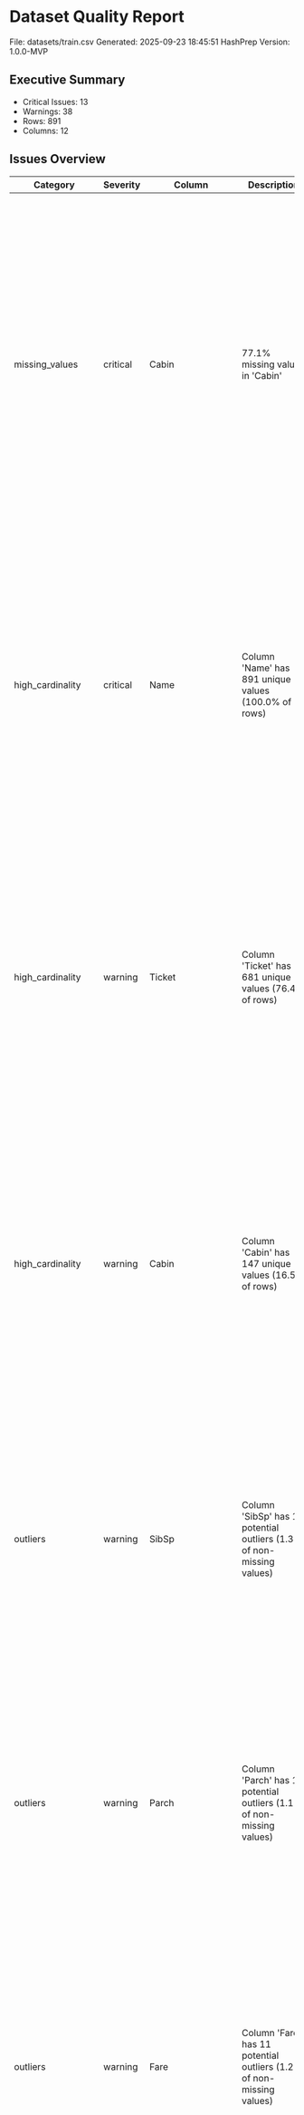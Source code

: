 # Dataset Quality Report

File: datasets/train.csv
Generated: 2025-09-23 18:45:51
HashPrep Version: 1.0.0-MVP

## Executive Summary
- Critical Issues: 13
- Warnings: 38
- Rows: 891
- Columns: 12

## Issues Overview

| Category | Severity | Column | Description | Impact | Quick Fix |
|----------|----------|--------|-------------|--------|-----------|
| missing_values | critical | Cabin | 77.1% missing values in 'Cabin' | high | Options:  • Drop column: Reduces bias from missing data (Pros: Simplifies model; Cons: Loses potential info). • Impute values: Use domain-informed methods (e.g., median, mode, or predictive model) (Pros: Retains feature; Cons: May introduce bias). • Create missingness indicator: Flag missing values as a new feature (Pros: Captures missingness pattern; Cons: Adds complexity). |
| high_cardinality | critical | Name | Column 'Name' has 891 unique values (100.0% of rows) | high | Options:  • Drop column: Avoids overfitting from unique identifiers (Pros: Simplifies model; Cons: Loses potential info). • Engineer feature: Extract patterns (e.g., titles from names) (Pros: Retains useful info; Cons: Requires domain knowledge). • Use hashing: Reduce dimensionality (Pros: Scalable; Cons: May lose interpretability). |
| high_cardinality | warning | Ticket | Column 'Ticket' has 681 unique values (76.4% of rows) | medium | Options:  • Group rare categories: Reduce cardinality (Pros: Simplifies feature; Cons: May lose nuance). • Use feature hashing: Map to lower dimensions (Pros: Scalable; Cons: Less interpretable). • Retain and test: Evaluate feature importance (Pros: Data-driven; Cons: Risk of overfitting). |
| high_cardinality | warning | Cabin | Column 'Cabin' has 147 unique values (16.5% of rows) | medium | Options:  • Group rare categories: Reduce cardinality (Pros: Simplifies feature; Cons: May lose nuance). • Use feature hashing: Map to lower dimensions (Pros: Scalable; Cons: Less interpretable). • Retain and test: Evaluate feature importance (Pros: Data-driven; Cons: Risk of overfitting). |
| outliers | warning | SibSp | Column 'SibSp' has 12 potential outliers (1.3% of non-missing values) | medium | Options:  • Investigate outliers: Verify if valid or errors (Pros: Ensures accuracy; Cons: Time-consuming). • Transform: Use log/sqrt to reduce impact (Pros: Retains data; Cons: Changes interpretation). • Retain and test: Use robust models (e.g., trees) (Pros: Keeps info; Cons: May affect sensitive models). |
| outliers | warning | Parch | Column 'Parch' has 10 potential outliers (1.1% of non-missing values) | medium | Options:  • Investigate outliers: Verify if valid or errors (Pros: Ensures accuracy; Cons: Time-consuming). • Transform: Use log/sqrt to reduce impact (Pros: Retains data; Cons: Changes interpretation). • Retain and test: Use robust models (e.g., trees) (Pros: Keeps info; Cons: May affect sensitive models). |
| outliers | warning | Fare | Column 'Fare' has 11 potential outliers (1.2% of non-missing values) | medium | Options:  • Investigate outliers: Verify if valid or errors (Pros: Ensures accuracy; Cons: Time-consuming). • Transform: Use log/sqrt to reduce impact (Pros: Retains data; Cons: Changes interpretation). • Retain and test: Use robust models (e.g., trees) (Pros: Keeps info; Cons: May affect sensitive models). |
| feature_correlation | critical | Name,Sex | Columns 'Name' and 'Sex' are highly associated (Cramer's V: 1.00) | high | Options:  • Drop one feature: Avoids overfitting from high redundancy (Pros: Simplifies model; Cons: Loses info). • Engineer feature: Extract common patterns (e.g., group categories) (Pros: Retains info; Cons: Requires domain knowledge). • Retain and test: Use robust models (e.g., trees) (Pros: Keeps info; Cons: May affect sensitive models). |
| feature_correlation | critical | Name,Ticket | Columns 'Name' and 'Ticket' are highly associated (Cramer's V: 1.00) | high | Options:  • Drop one feature: Avoids overfitting from high redundancy (Pros: Simplifies model; Cons: Loses info). • Engineer feature: Extract common patterns (e.g., group categories) (Pros: Retains info; Cons: Requires domain knowledge). • Retain and test: Use robust models (e.g., trees) (Pros: Keeps info; Cons: May affect sensitive models). |
| feature_correlation | critical | Name,Cabin | Columns 'Name' and 'Cabin' are highly associated (Cramer's V: 1.00) | high | Options:  • Drop one feature: Avoids overfitting from high redundancy (Pros: Simplifies model; Cons: Loses info). • Engineer feature: Extract common patterns (e.g., group categories) (Pros: Retains info; Cons: Requires domain knowledge). • Retain and test: Use robust models (e.g., trees) (Pros: Keeps info; Cons: May affect sensitive models). |
| feature_correlation | critical | Name,Embarked | Columns 'Name' and 'Embarked' are highly associated (Cramer's V: 1.00) | high | Options:  • Drop one feature: Avoids overfitting from high redundancy (Pros: Simplifies model; Cons: Loses info). • Engineer feature: Extract common patterns (e.g., group categories) (Pros: Retains info; Cons: Requires domain knowledge). • Retain and test: Use robust models (e.g., trees) (Pros: Keeps info; Cons: May affect sensitive models). |
| feature_correlation | warning | Sex,Ticket | Columns 'Sex' and 'Ticket' are highly associated (Cramer's V: 0.86) | medium | Options:  • Drop one feature: If less predictive (Pros: Simplifies model; Cons: Loses info). • Retain and test: Evaluate with robust models (Pros: Keeps info; Cons: Risk of redundancy). • Engineer feature: Group categories or encode differently (Pros: Reduces redundancy; Cons: Adds complexity). |
| feature_correlation | warning | Sex,Cabin | Columns 'Sex' and 'Cabin' are highly associated (Cramer's V: 0.86) | medium | Options:  • Drop one feature: If less predictive (Pros: Simplifies model; Cons: Loses info). • Retain and test: Evaluate with robust models (Pros: Keeps info; Cons: Risk of redundancy). • Engineer feature: Group categories or encode differently (Pros: Reduces redundancy; Cons: Adds complexity). |
| feature_correlation | warning | Ticket,Cabin | Columns 'Ticket' and 'Cabin' are highly associated (Cramer's V: 0.95) | medium | Options:  • Drop one feature: If less predictive (Pros: Simplifies model; Cons: Loses info). • Retain and test: Evaluate with robust models (Pros: Keeps info; Cons: Risk of redundancy). • Engineer feature: Group categories or encode differently (Pros: Reduces redundancy; Cons: Adds complexity). |
| feature_correlation | critical | Ticket,Embarked | Columns 'Ticket' and 'Embarked' are highly associated (Cramer's V: 1.00) | high | Options:  • Drop one feature: Avoids overfitting from high redundancy (Pros: Simplifies model; Cons: Loses info). • Engineer feature: Extract common patterns (e.g., group categories) (Pros: Retains info; Cons: Requires domain knowledge). • Retain and test: Use robust models (e.g., trees) (Pros: Keeps info; Cons: May affect sensitive models). |
| feature_correlation | warning | Cabin,Embarked | Columns 'Cabin' and 'Embarked' are highly associated (Cramer's V: 0.95) | medium | Options:  • Drop one feature: If less predictive (Pros: Simplifies model; Cons: Loses info). • Retain and test: Evaluate with robust models (Pros: Keeps info; Cons: Risk of redundancy). • Engineer feature: Group categories or encode differently (Pros: Reduces redundancy; Cons: Adds complexity). |
| feature_correlation | critical | Sex,Survived | Columns 'Sex' and 'Survived' show strong association (F: 372.41, p: 0.0000) | high | Options:  • Drop one feature: Avoids redundancy (Pros: Simplifies model; Cons: Loses info). • Engineer feature: Transform categorical or numeric feature (Pros: Retains info; Cons: Adds complexity). • Retain and test: Use robust models (e.g., trees) (Pros: Keeps info; Cons: May affect sensitive models). |
| feature_correlation | warning | Sex,Pclass | Columns 'Sex' and 'Pclass' show strong association (F: 15.74, p: 0.0001) | medium | Options:  • Drop one feature: If less predictive (Pros: Simplifies model; Cons: Loses info). • Retain and test: Evaluate with robust models (Pros: Keeps info; Cons: Risk of redundancy). • Engineer feature: Transform or encode differently (Pros: Reduces redundancy; Cons: Adds complexity). |
| feature_correlation | warning | Sex,Age | Columns 'Sex' and 'Age' show strong association (F: 6.25, p: 0.0127) | medium | Options:  • Drop one feature: If less predictive (Pros: Simplifies model; Cons: Loses info). • Retain and test: Evaluate with robust models (Pros: Keeps info; Cons: Risk of redundancy). • Engineer feature: Transform or encode differently (Pros: Reduces redundancy; Cons: Adds complexity). |
| feature_correlation | warning | Sex,SibSp | Columns 'Sex' and 'SibSp' show strong association (F: 11.84, p: 0.0006) | medium | Options:  • Drop one feature: If less predictive (Pros: Simplifies model; Cons: Loses info). • Retain and test: Evaluate with robust models (Pros: Keeps info; Cons: Risk of redundancy). • Engineer feature: Transform or encode differently (Pros: Reduces redundancy; Cons: Adds complexity). |
| feature_correlation | critical | Sex,Parch | Columns 'Sex' and 'Parch' show strong association (F: 57.01, p: 0.0000) | high | Options:  • Drop one feature: Avoids redundancy (Pros: Simplifies model; Cons: Loses info). • Engineer feature: Transform categorical or numeric feature (Pros: Retains info; Cons: Adds complexity). • Retain and test: Use robust models (e.g., trees) (Pros: Keeps info; Cons: May affect sensitive models). |
| feature_correlation | critical | Sex,Fare | Columns 'Sex' and 'Fare' show strong association (F: 30.57, p: 0.0000) | high | Options:  • Drop one feature: Avoids redundancy (Pros: Simplifies model; Cons: Loses info). • Engineer feature: Transform categorical or numeric feature (Pros: Retains info; Cons: Adds complexity). • Retain and test: Use robust models (e.g., trees) (Pros: Keeps info; Cons: May affect sensitive models). |
| feature_correlation | warning | Ticket,Survived | Columns 'Ticket' and 'Survived' show strong association (F: 3.03, p: 0.0000) | medium | Options:  • Drop one feature: If less predictive (Pros: Simplifies model; Cons: Loses info). • Retain and test: Evaluate with robust models (Pros: Keeps info; Cons: Risk of redundancy). • Engineer feature: Transform or encode differently (Pros: Reduces redundancy; Cons: Adds complexity). |
| feature_correlation | warning | Ticket,Age | Columns 'Ticket' and 'Age' show strong association (F: 1.72, p: 0.0007) | medium | Options:  • Drop one feature: If less predictive (Pros: Simplifies model; Cons: Loses info). • Retain and test: Evaluate with robust models (Pros: Keeps info; Cons: Risk of redundancy). • Engineer feature: Transform or encode differently (Pros: Reduces redundancy; Cons: Adds complexity). |
| feature_correlation | warning | Ticket,SibSp | Columns 'Ticket' and 'SibSp' show strong association (F: 9.63, p: 0.0000) | medium | Options:  • Drop one feature: If less predictive (Pros: Simplifies model; Cons: Loses info). • Retain and test: Evaluate with robust models (Pros: Keeps info; Cons: Risk of redundancy). • Engineer feature: Transform or encode differently (Pros: Reduces redundancy; Cons: Adds complexity). |
| feature_correlation | warning | Ticket,Parch | Columns 'Ticket' and 'Parch' show strong association (F: 4.28, p: 0.0000) | medium | Options:  • Drop one feature: If less predictive (Pros: Simplifies model; Cons: Loses info). • Retain and test: Evaluate with robust models (Pros: Keeps info; Cons: Risk of redundancy). • Engineer feature: Transform or encode differently (Pros: Reduces redundancy; Cons: Adds complexity). |
| feature_correlation | critical | Ticket,Fare | Columns 'Ticket' and 'Fare' show strong association (F: 12866198.63, p: 0.0000) | high | Options:  • Drop one feature: Avoids redundancy (Pros: Simplifies model; Cons: Loses info). • Engineer feature: Transform categorical or numeric feature (Pros: Retains info; Cons: Adds complexity). • Retain and test: Use robust models (e.g., trees) (Pros: Keeps info; Cons: May affect sensitive models). |
| feature_correlation | warning | Cabin,PassengerId | Columns 'Cabin' and 'PassengerId' show strong association (F: 1.90, p: 0.0109) | medium | Options:  • Drop one feature: If less predictive (Pros: Simplifies model; Cons: Loses info). • Retain and test: Evaluate with robust models (Pros: Keeps info; Cons: Risk of redundancy). • Engineer feature: Transform or encode differently (Pros: Reduces redundancy; Cons: Adds complexity). |
| feature_correlation | warning | Cabin,Age | Columns 'Cabin' and 'Age' show strong association (F: 2.48, p: 0.0012) | medium | Options:  • Drop one feature: If less predictive (Pros: Simplifies model; Cons: Loses info). • Retain and test: Evaluate with robust models (Pros: Keeps info; Cons: Risk of redundancy). • Engineer feature: Transform or encode differently (Pros: Reduces redundancy; Cons: Adds complexity). |
| feature_correlation | warning | Cabin,SibSp | Columns 'Cabin' and 'SibSp' show strong association (F: 10.23, p: 0.0000) | medium | Options:  • Drop one feature: If less predictive (Pros: Simplifies model; Cons: Loses info). • Retain and test: Evaluate with robust models (Pros: Keeps info; Cons: Risk of redundancy). • Engineer feature: Transform or encode differently (Pros: Reduces redundancy; Cons: Adds complexity). |
| feature_correlation | warning | Cabin,Parch | Columns 'Cabin' and 'Parch' show strong association (F: 11.93, p: 0.0000) | medium | Options:  • Drop one feature: If less predictive (Pros: Simplifies model; Cons: Loses info). • Retain and test: Evaluate with robust models (Pros: Keeps info; Cons: Risk of redundancy). • Engineer feature: Transform or encode differently (Pros: Reduces redundancy; Cons: Adds complexity). |
| feature_correlation | warning | Cabin,Fare | Columns 'Cabin' and 'Fare' show strong association (F: 5.13, p: 0.0000) | medium | Options:  • Drop one feature: If less predictive (Pros: Simplifies model; Cons: Loses info). • Retain and test: Evaluate with robust models (Pros: Keeps info; Cons: Risk of redundancy). • Engineer feature: Transform or encode differently (Pros: Reduces redundancy; Cons: Adds complexity). |
| feature_correlation | warning | Embarked,Survived | Columns 'Embarked' and 'Survived' show strong association (F: 13.61, p: 0.0000) | medium | Options:  • Drop one feature: If less predictive (Pros: Simplifies model; Cons: Loses info). • Retain and test: Evaluate with robust models (Pros: Keeps info; Cons: Risk of redundancy). • Engineer feature: Transform or encode differently (Pros: Reduces redundancy; Cons: Adds complexity). |
| feature_correlation | critical | Embarked,Pclass | Columns 'Embarked' and 'Pclass' show strong association (F: 46.51, p: 0.0000) | high | Options:  • Drop one feature: Avoids redundancy (Pros: Simplifies model; Cons: Loses info). • Engineer feature: Transform categorical or numeric feature (Pros: Retains info; Cons: Adds complexity). • Retain and test: Use robust models (e.g., trees) (Pros: Keeps info; Cons: May affect sensitive models). |
| feature_correlation | warning | Embarked,Parch | Columns 'Embarked' and 'Parch' show strong association (F: 3.23, p: 0.0402) | medium | Options:  • Drop one feature: If less predictive (Pros: Simplifies model; Cons: Loses info). • Retain and test: Evaluate with robust models (Pros: Keeps info; Cons: Risk of redundancy). • Engineer feature: Transform or encode differently (Pros: Reduces redundancy; Cons: Adds complexity). |
| feature_correlation | critical | Embarked,Fare | Columns 'Embarked' and 'Fare' show strong association (F: 38.14, p: 0.0000) | high | Options:  • Drop one feature: Avoids redundancy (Pros: Simplifies model; Cons: Loses info). • Engineer feature: Transform categorical or numeric feature (Pros: Retains info; Cons: Adds complexity). • Retain and test: Use robust models (e.g., trees) (Pros: Keeps info; Cons: May affect sensitive models). |
| high_zero_counts | warning | Survived | Column 'Survived' has 61.6% zero values | medium | Options:  • Transform: Create binary indicator for zeros (Pros: Captures pattern; Cons: Adds complexity). • Retain and test: Evaluate with robust models (Pros: Keeps info; Cons: May skew results). • Investigate zeros: Verify validity (Pros: Ensures accuracy; Cons: Time-consuming). |
| high_zero_counts | warning | SibSp | Column 'SibSp' has 68.2% zero values | medium | Options:  • Transform: Create binary indicator for zeros (Pros: Captures pattern; Cons: Adds complexity). • Retain and test: Evaluate with robust models (Pros: Keeps info; Cons: May skew results). • Investigate zeros: Verify validity (Pros: Ensures accuracy; Cons: Time-consuming). |
| high_zero_counts | warning | Parch | Column 'Parch' has 76.1% zero values | medium | Options:  • Transform: Create binary indicator for zeros (Pros: Captures pattern; Cons: Adds complexity). • Retain and test: Evaluate with robust models (Pros: Keeps info; Cons: May skew results). • Investigate zeros: Verify validity (Pros: Ensures accuracy; Cons: Time-consuming). |
| missing_patterns | warning | Age | Missingness in 'Age' correlates with 'Ticket' (p: 0.0000) | medium | Options:  • Impute values: Use simple or domain-informed methods (Pros: Retains feature; Cons: Risk of bias). • Drop column: If less critical (Pros: Simplifies model; Cons: Loses info). • Test impact: Evaluate model with/without feature (Pros: Data-driven; Cons: Requires computation). |
| missing_patterns | warning | Age | Missingness in 'Age' correlates with 'Embarked' (p: 0.0000) | medium | Options:  • Impute values: Use simple or domain-informed methods (Pros: Retains feature; Cons: Risk of bias). • Drop column: If less critical (Pros: Simplifies model; Cons: Loses info). • Test impact: Evaluate model with/without feature (Pros: Data-driven; Cons: Requires computation). |
| missing_patterns | warning | Age | Missingness in 'Age' correlates with numeric 'Survived' (F: 7.62, p: 0.0059) | medium | Options:  • Impute values: Use simple or domain-informed methods (Pros: Retains feature; Cons: Risk of bias). • Drop column: If less critical (Pros: Simplifies model; Cons: Loses info). • Test impact: Evaluate model with/without feature (Pros: Data-driven; Cons: Requires computation). |
| missing_patterns | warning | Age | Missingness in 'Age' correlates with numeric 'Pclass' (F: 27.41, p: 0.0000) | medium | Options:  • Impute values: Use simple or domain-informed methods (Pros: Retains feature; Cons: Risk of bias). • Drop column: If less critical (Pros: Simplifies model; Cons: Loses info). • Test impact: Evaluate model with/without feature (Pros: Data-driven; Cons: Requires computation). |
| missing_patterns | warning | Age | Missingness in 'Age' correlates with numeric 'Parch' (F: 13.91, p: 0.0002) | medium | Options:  • Impute values: Use simple or domain-informed methods (Pros: Retains feature; Cons: Risk of bias). • Drop column: If less critical (Pros: Simplifies model; Cons: Loses info). • Test impact: Evaluate model with/without feature (Pros: Data-driven; Cons: Requires computation). |
| missing_patterns | warning | Age | Missingness in 'Age' correlates with numeric 'Fare' (F: 9.11, p: 0.0026) | medium | Options:  • Impute values: Use simple or domain-informed methods (Pros: Retains feature; Cons: Risk of bias). • Drop column: If less critical (Pros: Simplifies model; Cons: Loses info). • Test impact: Evaluate model with/without feature (Pros: Data-driven; Cons: Requires computation). |
| missing_patterns | warning | Cabin | Missingness in 'Cabin' correlates with 'Sex' (p: 0.0000) | medium | Options:  • Impute values: Use simple or domain-informed methods (Pros: Retains feature; Cons: Risk of bias). • Drop column: If less critical (Pros: Simplifies model; Cons: Loses info). • Test impact: Evaluate model with/without feature (Pros: Data-driven; Cons: Requires computation). |
| missing_patterns | warning | Cabin | Missingness in 'Cabin' correlates with 'Embarked' (p: 0.0000) | medium | Options:  • Impute values: Use simple or domain-informed methods (Pros: Retains feature; Cons: Risk of bias). • Drop column: If less critical (Pros: Simplifies model; Cons: Loses info). • Test impact: Evaluate model with/without feature (Pros: Data-driven; Cons: Requires computation). |
| missing_patterns | warning | Cabin | Missingness in 'Cabin' correlates with numeric 'Survived' (F: 99.25, p: 0.0000) | medium | Options:  • Impute values: Use simple or domain-informed methods (Pros: Retains feature; Cons: Risk of bias). • Drop column: If less critical (Pros: Simplifies model; Cons: Loses info). • Test impact: Evaluate model with/without feature (Pros: Data-driven; Cons: Requires computation). |
| missing_patterns | warning | Cabin | Missingness in 'Cabin' correlates with numeric 'Pclass' (F: 988.15, p: 0.0000) | medium | Options:  • Impute values: Use simple or domain-informed methods (Pros: Retains feature; Cons: Risk of bias). • Drop column: If less critical (Pros: Simplifies model; Cons: Loses info). • Test impact: Evaluate model with/without feature (Pros: Data-driven; Cons: Requires computation). |
| missing_patterns | warning | Cabin | Missingness in 'Cabin' correlates with numeric 'Age' (F: 47.36, p: 0.0000) | medium | Options:  • Impute values: Use simple or domain-informed methods (Pros: Retains feature; Cons: Risk of bias). • Drop column: If less critical (Pros: Simplifies model; Cons: Loses info). • Test impact: Evaluate model with/without feature (Pros: Data-driven; Cons: Requires computation). |
| missing_patterns | warning | Cabin | Missingness in 'Cabin' correlates with numeric 'Fare' (F: 269.15, p: 0.0000) | medium | Options:  • Impute values: Use simple or domain-informed methods (Pros: Retains feature; Cons: Risk of bias). • Drop column: If less critical (Pros: Simplifies model; Cons: Loses info). • Test impact: Evaluate model with/without feature (Pros: Data-driven; Cons: Requires computation). |

## Dataset Preview

### Head

|   PassengerId |   Survived |   Pclass | Name                                                | Sex    |   Age |   SibSp |   Parch | Ticket           |    Fare | Cabin   | Embarked   |
|--------------:|-----------:|---------:|:----------------------------------------------------|:-------|------:|--------:|--------:|:-----------------|--------:|:--------|:-----------|
|             1 |          0 |        3 | Braund, Mr. Owen Harris                             | male   |    22 |       1 |       0 | A/5 21171        |  7.25   | nan     | S          |
|             2 |          1 |        1 | Cumings, Mrs. John Bradley (Florence Briggs Thayer) | female |    38 |       1 |       0 | PC 17599         | 71.2833 | C85     | C          |
|             3 |          1 |        3 | Heikkinen, Miss. Laina                              | female |    26 |       0 |       0 | STON/O2. 3101282 |  7.925  | nan     | S          |
|             4 |          1 |        1 | Futrelle, Mrs. Jacques Heath (Lily May Peel)        | female |    35 |       1 |       0 | 113803           | 53.1    | C123    | S          |
|             5 |          0 |        3 | Allen, Mr. William Henry                            | male   |    35 |       0 |       0 | 373450           |  8.05   | nan     | S          |

### Tail

|   PassengerId |   Survived |   Pclass | Name                                     | Sex    |   Age |   SibSp |   Parch | Ticket     |   Fare | Cabin   | Embarked   |
|--------------:|-----------:|---------:|:-----------------------------------------|:-------|------:|--------:|--------:|:-----------|-------:|:--------|:-----------|
|           887 |          0 |        2 | Montvila, Rev. Juozas                    | male   |    27 |       0 |       0 | 211536     |  13    | nan     | S          |
|           888 |          1 |        1 | Graham, Miss. Margaret Edith             | female |    19 |       0 |       0 | 112053     |  30    | B42     | S          |
|           889 |          0 |        3 | Johnston, Miss. Catherine Helen "Carrie" | female |   nan |       1 |       2 | W./C. 6607 |  23.45 | nan     | S          |
|           890 |          1 |        1 | Behr, Mr. Karl Howell                    | male   |    26 |       0 |       0 | 111369     |  30    | C148    | C          |
|           891 |          0 |        3 | Dooley, Mr. Patrick                      | male   |    32 |       0 |       0 | 370376     |   7.75 | nan     | Q          |

### Sample

|   PassengerId |   Survived |   Pclass | Name                           | Sex    |   Age |   SibSp |   Parch | Ticket            |    Fare | Cabin       | Embarked   |
|--------------:|-----------:|---------:|:-------------------------------|:-------|------:|--------:|--------:|:------------------|--------:|:------------|:-----------|
|           584 |          0 |        1 | Ross, Mr. John Hugo            | male   |    36 |       0 |       0 | 13049             | 40.125  | A10         | C          |
|           414 |          0 |        2 | Cunningham, Mr. Alfred Fleming | male   |   nan |       0 |       0 | 239853            |  0      | nan         | S          |
|           769 |          0 |        3 | Moran, Mr. Daniel J            | male   |   nan |       1 |       0 | 371110            | 24.15   | nan         | Q          |
|            72 |          0 |        3 | Goodwin, Miss. Lillian Amy     | female |    16 |       5 |       2 | CA 2144           | 46.9    | nan         | S          |
|            90 |          0 |        3 | Celotti, Mr. Francesco         | male   |    24 |       0 |       0 | 343275            |  8.05   | nan         | S          |
|           641 |          0 |        3 | Jensen, Mr. Hans Peder         | male   |    20 |       0 |       0 | 350050            |  7.8542 | nan         | S          |
|            76 |          0 |        3 | Moen, Mr. Sigurd Hansen        | male   |    25 |       0 |       0 | 348123            |  7.65   | F G73       | S          |
|           873 |          0 |        1 | Carlsson, Mr. Frans Olof       | male   |    33 |       0 |       0 | 695               |  5      | B51 B53 B55 | S          |
|           401 |          1 |        3 | Niskanen, Mr. Juha             | male   |    39 |       0 |       0 | STON/O 2. 3101289 |  7.925  | nan         | S          |
|            40 |          1 |        3 | Nicola-Yarred, Miss. Jamila    | female |    14 |       1 |       0 | 2651              | 11.2417 | nan         | C          |

## Variables

### PassengerId

```yaml
count: 891
histogram:
  bin_edges:
  - 1.0
  - 90.0
  - 179.0
  - 268.0
  - 357.0
  - 446.0
  - 535.0
  - 624.0
  - 713.0
  - 802.0
  - 891.0
  counts:
  - 89
  - 89
  - 89
  - 89
  - 89
  - 89
  - 89
  - 89
  - 89
  - 90
max: 891.0
mean: 446.0
min: 1.0
missing: 0
quantiles:
  25%: 223.5
  50%: 446.0
  75%: 668.5
std: 257.3538420152301
zeros: 0

```
### Survived

```yaml
count: 891
histogram:
  bin_edges:
  - 0.0
  - 0.1
  - 0.2
  - 0.30000000000000004
  - 0.4
  - 0.5
  - 0.6000000000000001
  - 0.7000000000000001
  - 0.8
  - 0.9
  - 1.0
  counts:
  - 549
  - 0
  - 0
  - 0
  - 0
  - 0
  - 0
  - 0
  - 0
  - 342
max: 1.0
mean: 0.3838383838383838
min: 0.0
missing: 0
quantiles:
  25%: 0.0
  50%: 0.0
  75%: 1.0
std: 0.4865924542648575
zeros: 549

```
### Pclass

```yaml
count: 891
histogram:
  bin_edges:
  - 1.0
  - 1.2
  - 1.4
  - 1.6
  - 1.8
  - 2.0
  - 2.2
  - 2.4000000000000004
  - 2.6
  - 2.8
  - 3.0
  counts:
  - 216
  - 0
  - 0
  - 0
  - 0
  - 184
  - 0
  - 0
  - 0
  - 491
max: 3.0
mean: 2.308641975308642
min: 1.0
missing: 0
quantiles:
  25%: 2.0
  50%: 3.0
  75%: 3.0
std: 0.836071240977049
zeros: 0

```
### Name

```yaml
avg_length: 26.9652076318743
char_freq:
  ' ': 2735
  M: 1128
  a: 1657
  e: 1703
  i: 1325
  l: 1067
  n: 1304
  o: 1008
  r: 1958
  s: 1297
common_lengths:
  18: 50
  19: 64
  25: 55
  26: 49
  27: 50
count: 891
max_length: 82.0
min_length: 12.0
missing: 0

```
### Sex

```yaml
avg_length: 4.704826038159371
char_freq:
  a: 891
  e: 1205
  f: 314
  l: 891
  m: 891
common_lengths:
  4: 577
  6: 314
count: 891
max_length: 6.0
min_length: 4.0
missing: 0

```
### Age

```yaml
count: 714
histogram:
  bin_edges:
  - 0.42
  - 8.378
  - 16.336000000000002
  - 24.294000000000004
  - 32.252
  - 40.21
  - 48.168000000000006
  - 56.126000000000005
  - 64.084
  - 72.042
  - 80.0
  counts:
  - 54
  - 46
  - 177
  - 169
  - 118
  - 70
  - 45
  - 24
  - 9
  - 2
max: 80.0
mean: 29.69911764705882
min: 0.42
missing: 177
quantiles:
  25%: 20.125
  50%: 28.0
  75%: 38.0
std: 14.526497332334042
zeros: 0

```
### SibSp

```yaml
count: 891
histogram:
  bin_edges:
  - 0.0
  - 0.8
  - 1.6
  - 2.4000000000000004
  - 3.2
  - 4.0
  - 4.800000000000001
  - 5.6000000000000005
  - 6.4
  - 7.2
  - 8.0
  counts:
  - 608
  - 209
  - 28
  - 16
  - 0
  - 18
  - 5
  - 0
  - 0
  - 7
max: 8.0
mean: 0.5230078563411896
min: 0.0
missing: 0
quantiles:
  25%: 0.0
  50%: 0.0
  75%: 1.0
std: 1.1027434322934317
zeros: 608

```
### Parch

```yaml
count: 891
histogram:
  bin_edges:
  - 0.0
  - 0.6
  - 1.2
  - 1.7999999999999998
  - 2.4
  - 3.0
  - 3.5999999999999996
  - 4.2
  - 4.8
  - 5.3999999999999995
  - 6.0
  counts:
  - 678
  - 118
  - 0
  - 80
  - 0
  - 5
  - 4
  - 0
  - 5
  - 1
max: 6.0
mean: 0.38159371492704824
min: 0.0
missing: 0
quantiles:
  25%: 0.0
  50%: 0.0
  75%: 0.0
std: 0.8060572211299483
zeros: 678

```
### Ticket

```yaml
avg_length: 6.750841750841751
char_freq:
  '0': 406
  '1': 689
  '2': 594
  '3': 746
  '4': 464
  '5': 387
  '6': 422
  '7': 490
  '8': 282
  '9': 328
common_lengths:
  4: 101
  5: 131
  6: 419
  8: 76
  10: 41
count: 891
max_length: 18.0
min_length: 3.0
missing: 0

```
### Fare

```yaml
count: 891
histogram:
  bin_edges:
  - 0.0
  - 51.23292
  - 102.46584
  - 153.69876
  - 204.93168
  - 256.1646
  - 307.39752
  - 358.63044
  - 409.86336
  - 461.09628
  - 512.3292
  counts:
  - 732
  - 106
  - 31
  - 2
  - 11
  - 6
  - 0
  - 0
  - 0
  - 3
max: 512.3292
mean: 32.204207968574636
min: 0.0
missing: 0
quantiles:
  25%: 7.9104
  50%: 14.4542
  75%: 31.0
std: 49.6934285971809
zeros: 15

```
### Cabin

```yaml
count: 204
missing: 687
most_frequent: B96 B98
top_values:
  B96 B98: 4
  C123: 2
  C22 C26: 3
  C23 C25 C27: 4
  C83: 2
  D: 3
  E101: 3
  F2: 3
  F33: 3
  G6: 4
unique: 147

```
### Embarked

```yaml
count: 889
missing: 2
most_frequent: S
top_values:
  C: 168
  Q: 77
  S: 644
unique: 3

```
## Correlations

### Numeric (Pearson)

```json
{
  "PassengerId": {
    "PassengerId": 1.0,
    "Survived": -0.0050066607670665175,
    "Pclass": -0.03514399403038102,
    "Age": 0.036847197861327674,
    "SibSp": -0.0575268337844415,
    "Parch": -0.0016520124027188366,
    "Fare": 0.012658219287491099
  },
  "Survived": {
    "PassengerId": -0.0050066607670665175,
    "Survived": 1.0,
    "Pclass": -0.33848103596101514,
    "Age": -0.07722109457217756,
    "SibSp": -0.035322498885735576,
    "Parch": 0.08162940708348335,
    "Fare": 0.2573065223849626
  },
  "Pclass": {
    "PassengerId": -0.03514399403038102,
    "Survived": -0.33848103596101514,
    "Pclass": 1.0,
    "Age": -0.36922601531551735,
    "SibSp": 0.08308136284568686,
    "Parch": 0.018442671310748508,
    "Fare": -0.5494996199439076
  },
  "Age": {
    "PassengerId": 0.036847197861327674,
    "Survived": -0.07722109457217756,
    "Pclass": -0.36922601531551735,
    "Age": 1.0,
    "SibSp": -0.30824675892365666,
    "Parch": -0.1891192626320352,
    "Fare": 0.09606669176903912
  },
  "SibSp": {
    "PassengerId": -0.0575268337844415,
    "Survived": -0.035322498885735576,
    "Pclass": 0.08308136284568686,
    "Age": -0.30824675892365666,
    "SibSp": 1.0,
    "Parch": 0.41483769862015624,
    "Fare": 0.159651043242161
  },
  "Parch": {
    "PassengerId": -0.0016520124027188366,
    "Survived": 0.08162940708348335,
    "Pclass": 0.018442671310748508,
    "Age": -0.1891192626320352,
    "SibSp": 0.41483769862015624,
    "Parch": 1.0,
    "Fare": 0.21622494477076448
  },
  "Fare": {
    "PassengerId": 0.012658219287491099,
    "Survived": 0.2573065223849626,
    "Pclass": -0.5494996199439076,
    "Age": 0.09606669176903912,
    "SibSp": 0.159651043242161,
    "Parch": 0.21622494477076448,
    "Fare": 1.0
  }
}
```
### Categorical (Cramer's V)

| Pair | Value |
|------|-------|
| Name__Sex | 1.00 |
| Name__Ticket | 1.00 |
| Name__Cabin | 1.00 |
| Name__Embarked | 1.00 |
| Sex__Ticket | 0.86 |
| Sex__Cabin | 0.86 |
| Sex__Embarked | 0.12 |
| Ticket__Cabin | 0.95 |
| Ticket__Embarked | 1.00 |
| Cabin__Embarked | 0.95 |

### Mixed

| Pair | F-Stat | P-Value |
|------|--------|---------|
| Sex__PassengerId | 1.64 | 0.2004 |
| Sex__Survived | 372.41 | 0.0000 |
| Sex__Pclass | 15.74 | 0.0001 |
| Sex__Age | 6.25 | 0.0127 |
| Sex__SibSp | 11.84 | 0.0006 |
| Sex__Parch | 57.01 | 0.0000 |
| Sex__Fare | 30.57 | 0.0000 |
| Ticket__PassengerId | 1.05 | 0.3676 |
| Ticket__Survived | 3.03 | 0.0000 |
| Ticket__Age | 1.72 | 0.0007 |
| Ticket__SibSp | 9.63 | 0.0000 |
| Ticket__Parch | 4.28 | 0.0000 |
| Ticket__Fare | 12866198.63 | 0.0000 |
| Cabin__PassengerId | 1.90 | 0.0109 |
| Cabin__Survived | 1.26 | 0.2054 |
| Cabin__Age | 2.48 | 0.0012 |
| Cabin__SibSp | 10.23 | 0.0000 |
| Cabin__Parch | 11.93 | 0.0000 |
| Cabin__Fare | 5.13 | 0.0000 |
| Embarked__PassengerId | 0.52 | 0.5941 |
| Embarked__Survived | 13.61 | 0.0000 |
| Embarked__Pclass | 46.51 | 0.0000 |
| Embarked__Age | 0.64 | 0.5294 |
| Embarked__SibSp | 2.18 | 0.1132 |
| Embarked__Parch | 3.23 | 0.0402 |
| Embarked__Fare | 38.14 | 0.0000 |

## Missing Values

| Column | Count | Percentage |
|--------|-------|------------|
| Age | 177 | 19.87 |
| Cabin | 687 | 77.1 |
| Embarked | 2 | 0.22 |

## Missing Patterns

```json
{
  "Age": [
    5,
    17,
    19,
    26,
    28,
    29,
    31,
    32,
    36,
    42,
    45,
    46,
    47,
    48,
    55,
    64,
    65,
    76,
    77,
    82,
    87,
    95,
    101,
    107,
    109,
    121,
    126,
    128,
    140,
    154,
    158,
    159,
    166,
    168,
    176,
    180,
    181,
    185,
    186,
    196,
    198,
    201,
    214,
    223,
    229,
    235,
    240,
    241,
    250,
    256,
    260,
    264,
    270,
    274,
    277,
    284,
    295,
    298,
    300,
    301,
    303,
    304,
    306,
    324,
    330,
    334,
    335,
    347,
    351,
    354,
    358,
    359,
    364,
    367,
    368,
    375,
    384,
    388,
    409,
    410,
    411,
    413,
    415,
    420,
    425,
    428,
    431,
    444,
    451,
    454,
    457,
    459,
    464,
    466,
    468,
    470,
    475,
    481,
    485,
    490,
    495,
    497,
    502,
    507,
    511,
    517,
    522,
    524,
    527,
    531,
    533,
    538,
    547,
    552,
    557,
    560,
    563,
    564,
    568,
    573,
    578,
    584,
    589,
    593,
    596,
    598,
    601,
    602,
    611,
    612,
    613,
    629,
    633,
    639,
    643,
    648,
    650,
    653,
    656,
    667,
    669,
    674,
    680,
    692,
    697,
    709,
    711,
    718,
    727,
    732,
    738,
    739,
    740,
    760,
    766,
    768,
    773,
    776,
    778,
    783,
    790,
    792,
    793,
    815,
    825,
    826,
    828,
    832,
    837,
    839,
    846,
    849,
    859,
    863,
    868,
    878,
    888
  ],
  "Cabin": [
    0,
    2,
    4,
    5,
    7,
    8,
    9,
    12,
    13,
    14,
    15,
    16,
    17,
    18,
    19,
    20,
    22,
    24,
    25,
    26,
    28,
    29,
    30,
    32,
    33,
    34,
    35,
    36,
    37,
    38,
    39,
    40,
    41,
    42,
    43,
    44,
    45,
    46,
    47,
    48,
    49,
    50,
    51,
    53,
    56,
    57,
    58,
    59,
    60,
    63,
    64,
    65,
    67,
    68,
    69,
    70,
    71,
    72,
    73,
    74,
    76,
    77,
    78,
    79,
    80,
    81,
    82,
    83,
    84,
    85,
    86,
    87,
    89,
    90,
    91,
    93,
    94,
    95,
    98,
    99,
    100,
    101,
    103,
    104,
    105,
    106,
    107,
    108,
    109,
    111,
    112,
    113,
    114,
    115,
    116,
    117,
    119,
    120,
    121,
    122,
    125,
    126,
    127,
    129,
    130,
    131,
    132,
    133,
    134,
    135,
    138,
    140,
    141,
    142,
    143,
    144,
    145,
    146,
    147,
    149,
    150,
    152,
    153,
    154,
    155,
    156,
    157,
    158,
    159,
    160,
    161,
    162,
    163,
    164,
    165,
    167,
    168,
    169,
    171,
    172,
    173,
    175,
    176,
    178,
    179,
    180,
    181,
    182,
    184,
    186,
    187,
    188,
    189,
    190,
    191,
    192,
    196,
    197,
    198,
    199,
    200,
    201,
    202,
    203,
    204,
    206,
    207,
    208,
    210,
    211,
    212,
    213,
    214,
    216,
    217,
    219,
    220,
    221,
    222,
    223,
    225,
    226,
    227,
    228,
    229,
    231,
    232,
    233,
    234,
    235,
    236,
    237,
    238,
    239,
    240,
    241,
    242,
    243,
    244,
    246,
    247,
    249,
    250,
    253,
    254,
    255,
    256,
    258,
    259,
    260,
    261,
    264,
    265,
    266,
    267,
    270,
    271,
    272,
    274,
    276,
    277,
    278,
    279,
    280,
    281,
    282,
    283,
    285,
    286,
    287,
    288,
    289,
    290,
    293,
    294,
    295,
    296,
    300,
    301,
    302,
    304,
    306,
    308,
    312,
    313,
    314,
    315,
    316,
    317,
    320,
    321,
    322,
    323,
    324,
    326,
    328,
    330,
    333,
    334,
    335,
    338,
    342,
    343,
    344,
    346,
    347,
    348,
    349,
    350,
    352,
    353,
    354,
    355,
    357,
    358,
    359,
    360,
    361,
    362,
    363,
    364,
    365,
    367,
    368,
    371,
    372,
    373,
    374,
    375,
    376,
    378,
    379,
    380,
    381,
    382,
    383,
    384,
    385,
    386,
    387,
    388,
    389,
    391,
    392,
    395,
    396,
    397,
    398,
    399,
    400,
    401,
    402,
    403,
    404,
    405,
    406,
    407,
    408,
    409,
    410,
    411,
    413,
    414,
    415,
    416,
    417,
    418,
    419,
    420,
    421,
    422,
    423,
    424,
    425,
    426,
    427,
    428,
    431,
    432,
    433,
    436,
    437,
    439,
    440,
    441,
    442,
    443,
    444,
    446,
    447,
    448,
    450,
    451,
    454,
    455,
    458,
    459,
    461,
    463,
    464,
    465,
    466,
    467,
    468,
    469,
    470,
    471,
    472,
    474,
    476,
    477,
    478,
    479,
    480,
    481,
    482,
    483,
    485,
    488,
    489,
    490,
    491,
    493,
    494,
    495,
    497,
    499,
    500,
    501,
    502,
    503,
    506,
    507,
    508,
    509,
    510,
    511,
    513,
    514,
    517,
    518,
    519,
    521,
    522,
    524,
    525,
    526,
    528,
    529,
    530,
    531,
    532,
    533,
    534,
    535,
    537,
    538,
    541,
    542,
    543,
    545,
    546,
    547,
    548,
    549,
    551,
    552,
    553,
    554,
    555,
    557,
    559,
    560,
    561,
    562,
    563,
    564,
    565,
    566,
    567,
    568,
    569,
    570,
    573,
    574,
    575,
    576,
    578,
    579,
    580,
    582,
    584,
    586,
    588,
    589,
    590,
    592,
    593,
    594,
    595,
    596,
    597,
    598,
    600,
    601,
    602,
    603,
    604,
    605,
    606,
    607,
    608,
    610,
    611,
    612,
    613,
    614,
    615,
    616,
    617,
    619,
    620,
    622,
    623,
    624,
    626,
    628,
    629,
    631,
    633,
    634,
    635,
    636,
    637,
    638,
    639,
    640,
    642,
    643,
    644,
    646,
    648,
    649,
    650,
    651,
    652,
    653,
    654,
    655,
    656,
    657,
    658,
    660,
    661,
    663,
    664,
    665,
    666,
    667,
    668,
    670,
    672,
    673,
    674,
    675,
    676,
    677,
    678,
    680,
    682,
    683,
    684,
    685,
    686,
    687,
    688,
    691,
    692,
    693,
    694,
    695,
    696,
    697,
    702,
    703,
    704,
    705,
    706,
    708,
    709,
    713,
    714,
    718,
    719,
    720,
    721,
    722,
    723,
    725,
    726,
    727,
    728,
    729,
    731,
    732,
    733,
    734,
    735,
    736,
    738,
    739,
    743,
    744,
    746,
    747,
    749,
    750,
    752,
    753,
    754,
    755,
    756,
    757,
    758,
    760,
    761,
    762,
    764,
    766,
    767,
    768,
    769,
    770,
    771,
    773,
    774,
    775,
    777,
    778,
    780,
    783,
    784,
    785,
    786,
    787,
    788,
    790,
    791,
    792,
    793,
    794,
    795,
    797,
    798,
    799,
    800,
    801,
    803,
    804,
    805,
    807,
    808,
    810,
    811,
    812,
    813,
    814,
    816,
    817,
    818,
    819,
    821,
    822,
    824,
    825,
    826,
    827,
    828,
    830,
    831,
    832,
    833,
    834,
    836,
    837,
    838,
    840,
    841,
    842,
    843,
    844,
    845,
    846,
    847,
    848,
    850,
    851,
    852,
    854,
    855,
    856,
    858,
    859,
    860,
    861,
    863,
    864,
    865,
    866,
    868,
    869,
    870,
    873,
    874,
    875,
    876,
    877,
    878,
    880,
    881,
    882,
    883,
    884,
    885,
    886,
    888,
    890
  ],
  "Embarked": [
    61,
    829
  ]
}
```

## Next Steps
- Address critical issues
- Handle warnings
- Re-analyze dataset

---
Generated by HashPrep